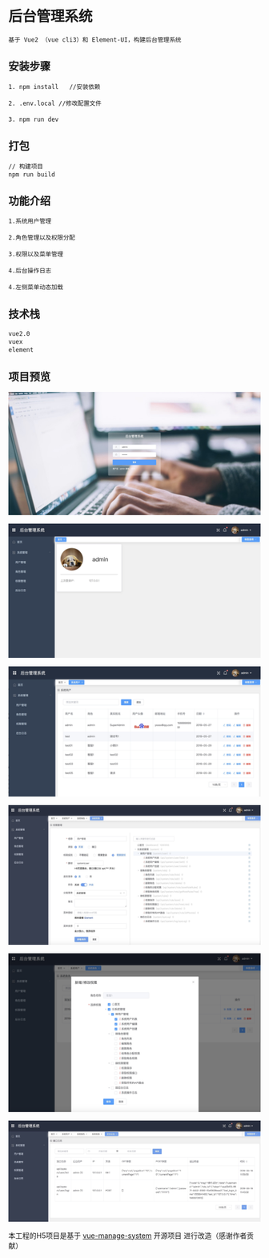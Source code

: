 # 后台管理系统 #

    基于 Vue2 （vue cli3）和 Element-UI，构建后台管理系统

## 安装步骤 ##

	1. npm install	 //安装依赖
	
	2. .env.local //修改配置文件
	
	3. npm run dev 

## 打包 ##

	// 构建项目
	npm run build
	

## 功能介绍 ## 	
	
	1.系统用户管理
	
	2.角色管理以及权限分配
	
	3.权限以及菜单管理
	
	4.后台操作日志
	
	4.左侧菜单动态加载
	
## 技术栈 ##

    vue2.0
    vuex
    element
    
## 项目预览
![登录](https://github.com/jasonyqwang/SysAdminH5/blob/master/doc/login.jpg)

![首页](https://github.com/jasonyqwang/SysAdminH5/blob/master/doc/home.jpg)

![用户](https://github.com/jasonyqwang/SysAdminH5/blob/master/doc/user.jpg)

![权限添加保存](https://github.com/jasonyqwang/SysAdminH5/blob/master/doc/rules.jpg)

![角色权限分配](https://github.com/jasonyqwang/SysAdminH5/blob/master/doc/role-rule.jpg)
    
![后台操作日志](https://github.com/jasonyqwang/SysAdminH5/blob/master/doc/log.jpg)	

本工程的H5项目是基于  [vue-manage-system](https://github.com/lin-xin/vue-manage-system) 开源项目 进行改造（感谢作者贡献）
	
